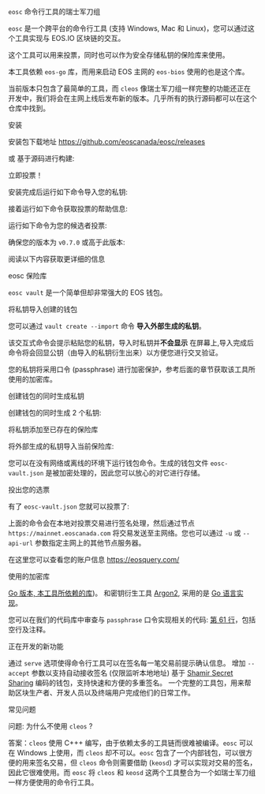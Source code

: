  `eosc` 命令行工具的瑞士军刀组

`eosc` 是一个跨平台的命令行工具 (支持 Windows, Mac 和 Linux)，您可以通过这个工具实现与 EOS.IO 区块链的交互。

这个工具可以用来投票，同时也可以作为安全存储私钥的保险库来使用。

本工具依赖 `eos-go` 库，而用来启动 EOS 主网的 `eos-bios` 使用的也是这个库。

当前版本只包含了最简单的工具，而 `cleos` 像瑞士军刀组一样完整的功能还正在开发中，我们将会在主网上线后发布新的版本。几乎所有的执行源码都可以在这个仓库中找到。

安装

安装包下载地址 https://github.com/eoscanada/eosc/releases

或
基于源码进行构建:

立即投票！

安装完成后运行如下命令导入您的私钥:

接着运行如下命令获取投票的帮助信息:

运行如下命令为您的候选者投票:

确保您的版本为 `v0.7.0` 或高于此版本:

阅读以下内容获取更详细的信息

eosc 保险库

`eosc vault` 是一个简单但却非常强大的 EOS 钱包。

将私钥导入创建的钱包

您可以通过 `vault create --import` 命令 **导入外部生成的私钥**。

该交互式命令会提示粘贴您的私钥，导入时私钥并**不会显示** 在屏幕上,导入完成后命令将会回显公钥（由导入的私钥衍生出来）以方便您进行交叉验证。

您的私钥将采用口令 (passphrase) 进行加密保护，参考后面的章节获取该工具所使用的加密库。

创建钱包的同时生成私钥

创建钱包的同时生成 2 个私钥:

将私钥添加至已存在的保险库

将外部生成的私钥导入当前保险库:

您可以在没有网络或离线的环境下运行钱包命令。生成的钱包文件 `eosc-vault.json` 是被加密处理的，因此您可以放心的对它进行存储。

投出您的选票

有了 `eosc-vault.json` 您就可以投票了:

上面的命令会在本地对投票交易进行签名处理，然后通过节点 `https://mainnet.eoscanada.com` 将交易发送至主网络。您也可以通过 `-u` 或 `--api-url` 参数指定主网上的其他节点服务器。

在这里您可以查看您的账户信息 https://eosquery.com/

使用的加密库

[Go 版本, 本工具所依赖的库](https://godoc.org/golang.org/x/crypto/nacl/secretbox))。
和密钥衍生工具 [Argon2](https://en.wikipedia.org/wiki/Argon2),
采用的是 [Go 语言实现](https://godoc.org/golang.org/x/crypto/argon2)。

您可以在我们的代码库中审查与 `passphrase` 口令实现相关的代码: [第 61 行](./vault/passphrase.go)，包括空行及注释。

正在开发的新功能

通过 `serve` 选项使得命令行工具可以在签名每一笔交易前提示确认信息。
增加 `--accept` 参数以支持自动接收签名 (仅限监听本地地址)
基于 [Shamir Secret Sharing](https://en.wikipedia.org/wiki/Shamir%27s_Secret_Sharing) 编码的钱包，支持快速和方便的多重签名。
一个完整的工具包，用来帮助区块生产者、开发人员以及终端用户完成他们的日常工作。

常见问题

问题: 为什么不使用 `cleos` ?

答案：`cleos` 使用 C+++ 编写，由于依赖太多的工具链而很难被编译。`eosc` 可以在 Windows 上使用，而 `cleos` 却不可以。`eosc` 包含了一个内部钱包，可以很方便的用来签名交易，但 `cleos` 命令则需要借助 (`keosd`) 才可以实现对交易的签名，因此它很难使用。而 `eosc` 将 `cleos` 和 `keosd` 这两个工具整合为一个如瑞士军刀组一样方便使用的命令行工具。




